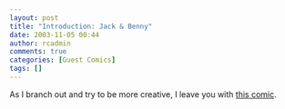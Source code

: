 ```yaml
---
layout: post
title: "Introduction: Jack & Benny"
date: 2003-11-05 00:44
author: rcadmin
comments: true
categories: [Guest Comics]
tags: []
---
```

As I branch out and try to be more creative, I leave you with <a HREF='modules.php?op=modload&name=Comics&file=index&action=comic&id=351'>this comic</a>.
<!--more-->
<img src="/wp/wp-content/comics/20031105.jpg" alt="" />
